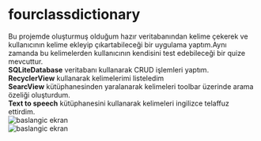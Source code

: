 # fourclassdictionary
Bu projemde oluşturmuş olduğum hazır veritabanından  kelime çekerek ve kullanıcının kelime ekleyip çıkartabileceği bir uygulama yaptım.Aynı zamanda bu kelimelerden kullanıcının  kendisini test edebileceği bir quize mevcuttur.<br>
**SQLiteDatabase** veritabanı kullanarak  CRUD işlemleri yaptım.<br>
**RecyclerView** kullanarak  kelimelerimi listeledim<br>
**SearcView** kütüphanesinden yaralanarak kelimeleri toolbar üzerinde arama özeliği oluşturdum.<br>
**Text to speech** kütüphanesini kullanarak kelimeleri ingilizce telaffuz ettirdim.<br>
![baslangic ekran](https://github.com/aliyayman/fourclassdictionary/blob/master/app/src/main/res/drawable/resim1.png)<br>
![baslangic ekran](https://github.com/aliyayman/fourclassdictionary/blob/master/app/src/main/res/drawable/resim2.png)<br>
